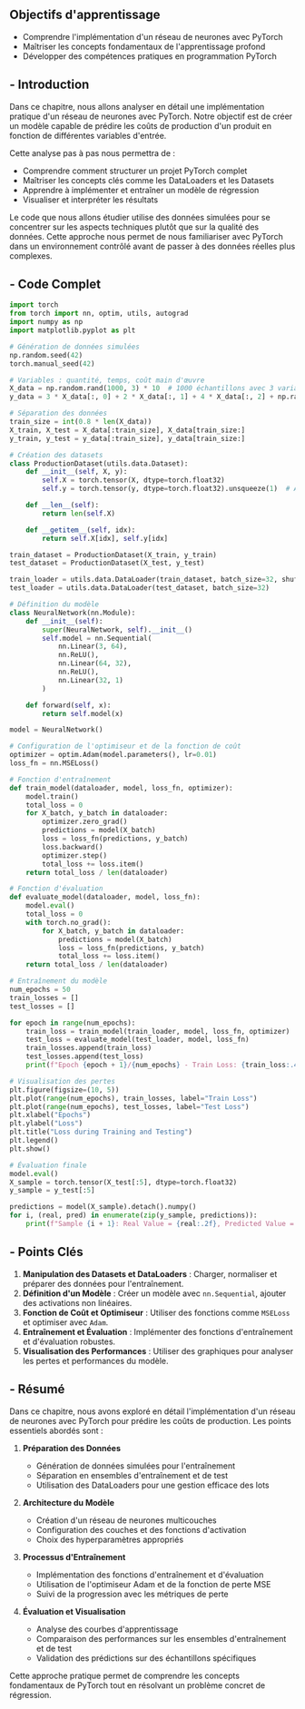 ## Objectifs d'apprentissage


- Comprendre l'implémentation d'un réseau de neurones avec PyTorch
- Maîtriser les concepts fondamentaux de l'apprentissage profond
- Développer des compétences pratiques en programmation PyTorch


## - Introduction


Dans ce chapitre, nous allons analyser en détail une implémentation pratique d'un réseau de neurones avec PyTorch. Notre objectif est de créer un modèle capable de prédire les coûts de production d'un produit en fonction de différentes variables d'entrée.

Cette analyse pas à pas nous permettra de :
- Comprendre comment structurer un projet PyTorch complet
- Maîtriser les concepts clés comme les DataLoaders et les Datasets
- Apprendre à implémenter et entraîner un modèle de régression
- Visualiser et interpréter les résultats

Le code que nous allons étudier utilise des données simulées pour se concentrer sur les aspects techniques plutôt que sur la qualité des données. Cette approche nous permet de nous familiariser avec PyTorch dans un environnement contrôlé avant de passer à des données réelles plus complexes.

## - Code Complet


```python
import torch
from torch import nn, optim, utils, autograd
import numpy as np
import matplotlib.pyplot as plt

# Génération de données simulées
np.random.seed(42)
torch.manual_seed(42)

# Variables : quantité, temps, coût main d'œuvre
X_data = np.random.rand(1000, 3) * 10  # 1000 échantillons avec 3 variables
y_data = 3 * X_data[:, 0] + 2 * X_data[:, 1] + 4 * X_data[:, 2] + np.random.randn(1000) * 2

# Séparation des données
train_size = int(0.8 * len(X_data))
X_train, X_test = X_data[:train_size], X_data[train_size:]
y_train, y_test = y_data[:train_size], y_data[train_size:]

# Création des datasets
class ProductionDataset(utils.data.Dataset):
    def __init__(self, X, y):
        self.X = torch.tensor(X, dtype=torch.float32)
        self.y = torch.tensor(y, dtype=torch.float32).unsqueeze(1)  # Ajouter une dimension

    def __len__(self):
        return len(self.X)

    def __getitem__(self, idx):
        return self.X[idx], self.y[idx]

train_dataset = ProductionDataset(X_train, y_train)
test_dataset = ProductionDataset(X_test, y_test)

train_loader = utils.data.DataLoader(train_dataset, batch_size=32, shuffle=True)
test_loader = utils.data.DataLoader(test_dataset, batch_size=32)

# Définition du modèle
class NeuralNetwork(nn.Module):
    def __init__(self):
        super(NeuralNetwork, self).__init__()
        self.model = nn.Sequential(
            nn.Linear(3, 64),
            nn.ReLU(),
            nn.Linear(64, 32),
            nn.ReLU(),
            nn.Linear(32, 1)
        )

    def forward(self, x):
        return self.model(x)

model = NeuralNetwork()

# Configuration de l'optimiseur et de la fonction de coût
optimizer = optim.Adam(model.parameters(), lr=0.01)
loss_fn = nn.MSELoss()

# Fonction d'entraînement
def train_model(dataloader, model, loss_fn, optimizer):
    model.train()
    total_loss = 0
    for X_batch, y_batch in dataloader:
        optimizer.zero_grad()
        predictions = model(X_batch)
        loss = loss_fn(predictions, y_batch)
        loss.backward()
        optimizer.step()
        total_loss += loss.item()
    return total_loss / len(dataloader)

# Fonction d'évaluation
def evaluate_model(dataloader, model, loss_fn):
    model.eval()
    total_loss = 0
    with torch.no_grad():
        for X_batch, y_batch in dataloader:
            predictions = model(X_batch)
            loss = loss_fn(predictions, y_batch)
            total_loss += loss.item()
    return total_loss / len(dataloader)

# Entraînement du modèle
num_epochs = 50
train_losses = []
test_losses = []

for epoch in range(num_epochs):
    train_loss = train_model(train_loader, model, loss_fn, optimizer)
    test_loss = evaluate_model(test_loader, model, loss_fn)
    train_losses.append(train_loss)
    test_losses.append(test_loss)
    print(f"Epoch {epoch + 1}/{num_epochs} - Train Loss: {train_loss:.4f}, Test Loss: {test_loss:.4f}")

# Visualisation des pertes
plt.figure(figsize=(10, 5))
plt.plot(range(num_epochs), train_losses, label="Train Loss")
plt.plot(range(num_epochs), test_losses, label="Test Loss")
plt.xlabel("Epochs")
plt.ylabel("Loss")
plt.title("Loss during Training and Testing")
plt.legend()
plt.show()

# Évaluation finale
model.eval()
X_sample = torch.tensor(X_test[:5], dtype=torch.float32)
y_sample = y_test[:5]

predictions = model(X_sample).detach().numpy()
for i, (real, pred) in enumerate(zip(y_sample, predictions)):
    print(f"Sample {i + 1}: Real Value = {real:.2f}, Predicted Value = {pred[0]:.2f}")
```


## - Points Clés


1. **Manipulation des Datasets et DataLoaders** : Charger, normaliser et préparer des données pour l'entraînement.
2. **Définition d'un Modèle** : Créer un modèle avec `nn.Sequential`, ajouter des activations non linéaires.
3. **Fonction de Coût et Optimiseur** : Utiliser des fonctions comme `MSELoss` et optimiser avec `Adam`.
4. **Entraînement et Évaluation** : Implémenter des fonctions d'entraînement et d'évaluation robustes.
5. **Visualisation des Performances** : Utiliser des graphiques pour analyser les pertes et performances du modèle.

##  - Résumé 

Dans ce chapitre, nous avons exploré en détail l'implémentation d'un réseau de neurones avec PyTorch pour prédire les coûts de production. Les points essentiels abordés sont :

1. **Préparation des Données**
   - Génération de données simulées pour l'entraînement
   - Séparation en ensembles d'entraînement et de test
   - Utilisation des DataLoaders pour une gestion efficace des lots

2. **Architecture du Modèle**
   - Création d'un réseau de neurones multicouches
   - Configuration des couches et des fonctions d'activation
   - Choix des hyperparamètres appropriés

3. **Processus d'Entraînement**
   - Implémentation des fonctions d'entraînement et d'évaluation
   - Utilisation de l'optimiseur Adam et de la fonction de perte MSE
   - Suivi de la progression avec les métriques de perte

4. **Évaluation et Visualisation**
   - Analyse des courbes d'apprentissage
   - Comparaison des performances sur les ensembles d'entraînement et de test
   - Validation des prédictions sur des échantillons spécifiques

Cette approche pratique permet de comprendre les concepts fondamentaux de PyTorch tout en résolvant un problème concret de régression.


